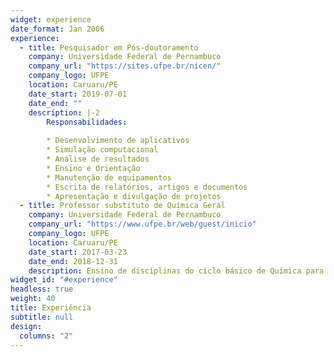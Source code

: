 ```yaml
---
widget: experience
date_format: Jan 2006
experience:
  - title: Pesquisador em Pós-doutoramento
    company: Universidade Federal de Pernambuco
    company_url: "https://sites.ufpe.br/nicen/"
    company_logo: UFPE
    location: Caruaru/PE
    date_start: 2019-07-01
    date_end: ""
    description: |-2
        Responsabilidades:
        
        * Desenvolvimento de aplicativos
        * Simulação computacional
        * Análise de resultados
        * Ensino e Orientação
        * Manutenção de equipamentos
        * Escrita de relatórios, artigos e documentos
        * Apresentação e divulgação de projetos
  - title: Professor substituto de Química Geral
    company: Universidade Federal de Pernambuco
    company_url: "https://www.ufpe.br/web/guest/inicio"
    company_logo: UFPE
    location: Caruaru/PE
    date_start: 2017-03-23
    date_end: 2018-12-31
    description: Ensino de disciplinas do ciclo básico de Química para cursos de Licenciatura em Química, Física e Matemática.
widget_id: "#experience"
headless: true
weight: 40
title: Experiência
subtitle: null
design:
  columns: "2"
---
```


